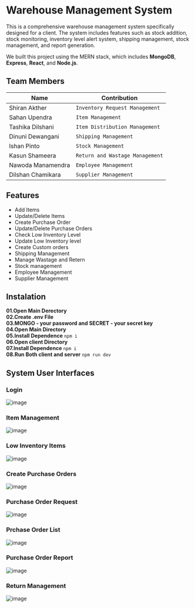 # Warehouse Management System
This is a comprehensive warehouse management system specifically designed for a client. The system includes features such as stock addition, stock monitoring, inventory level alert system, shipping management, stock management, and report generation.

We built this project using the MERN stack, which includes **MongoDB**, **Express**, **React**, and **Node.js**.

## Team Members

|  Name              |Contribution                                            
|----------------|-------------------------------|
|Shiran Akther|`Inventory Request Management`            |
|Sahan Upendra          |`Item Management`            |
|Tashika Dilshani|`Item Distribution Management`|
|Dinuni Dewangani|`Shipping Management`|
|Ishan Pinto|`Stock Management`|
|Kasun Shameera|`Return and Wastage Management`|
|Nawoda Manamendra|`Employee Management`|
|Dilshan Chamikara|`Supplier Management`|

## Features

- Add Items
- Update/Delete Items
- Create Purchase Order 
- Update/Delete Purchase Orders
- Check Low Inventory Level
- Update Low Inventory level
- Create Custom orders
- Shipping Management
-  Manage Wastage and Retern
- Stock management
- Employee Management
- Supplier Management



## Instalation
 **01.Open Main Derectory** <br>
**02.Create .env File**  <br>
**03.MONGO - your password and SECRET - your secret key**  <br>
**04.Open Main Directory**  <br>
**05.Install Dependence** ```npm i```  <br>
**06.Open client Directory**   <br>
**07.Install Dependence**  ```npm i``` <br>
**08.Run Both client and server** ```npm run dev```  <br>

## System User Interfaces 
### Login

![image](https://github.com/Shiranakther/WMS_Intigrate/assets/127624730/61aa6b49-68f9-4362-9676-841982fa4041)
### Item Management
![image](https://github.com/Shiranakther/WMS_Intigrate/assets/127624730/9c7d6b25-53ab-4936-8000-b6ff86aaa0d7)

### Low Inventory Items
![image](https://github.com/Shiranakther/WMS_Intigrate/assets/127624730/4a5523ec-eb2c-4edf-8629-0d31eaee9091)

### Create Purchase Orders
![image](https://github.com/Shiranakther/WMS_Intigrate/assets/127624730/c3d5d412-4025-49de-bf21-16d9f1951703)

### Purchase Order Request
![image](https://github.com/Shiranakther/WMS_Intigrate/assets/127624730/914ac18c-186e-4952-a953-eb06cefdb23a)

### Prchase Order List
![image](https://github.com/Shiranakther/WMS_Intigrate/assets/127624730/410dc5f5-387f-490e-b1d2-d216bf511706)

### Purchase Order Report
![image](https://github.com/Shiranakther/WMS_Intigrate/assets/127624730/f8e0f124-306d-403b-81ea-20358f637d87)

### Return Management
![image](https://github.com/Shiranakther/WMS_Intigrate/assets/127624730/379da1f1-20fe-4ddd-ba5b-4c9bb8af27e6)

















